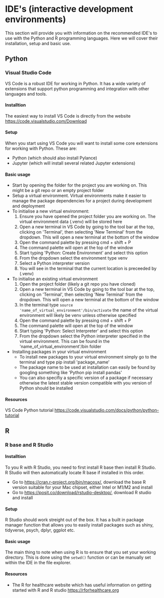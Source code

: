 
# IDE's (interactive development environments)

This section will provide you with information on the recommended IDE's to use with the Python and R programming languages. Here we will cover their installation, setup and basic use.

## Python

### Visual Studio Code

VS Code is a robust IDE for working in Python. It has a wide variety of extensions that support python programming and integration with other languages and tools.

#### Installtion

The easiest way to install VS Code is directly from the website <https://code.visualstudio.com/Download>

#### Setup

When you start using VS Code you will want to install some core extensions for working with Python. These are:
- Python (which should also install Pylance)
- Jupyter (which will install several related Jupyter extensions)

#### Basic usage

- Start by opening the folder for the project you are working on. This might be a git repo or an empty project folder
- Setup a virtual environment. Virtual environments make it easier to manage the package dependencies for a project during development and deployment
- To initialise a new virtual environment:
    1. Ensure you have opened the project folder you are working on. The virtual environment data (.venv) will be stored here
    2. Open a new terminal in VS Code by going to the tool bar at the top, clicking on 'Terminal', then selecting 'New Terminal' from the dropdown. This will open a new terminal at the bottom of the window
    3. Open the command palette by pressing cmd + shift + P
    4. The command palette will open at the top of the window
    5. Start typing 'Python: Create Environment' and select this option
    6. From the dropdown select the environment type venv
    7. Select a Python interpreter version
    8. You will see in the terminal that the current location is preceeded by (.venv)
- To initialise an existing virtual environment
    1. Open the project folder (likely a git repo you have cloned)
    2. Open a new terminal in VS Code by going to the tool bar at the top, clicking on 'Terminal', then selecting 'New Terminal' from the dropdown. This will open a new terminal at the bottom of the window
    3. In the terminal type `source 'name_of_virtual_environment'/bin/activate` the name of the virtual environment will likely be venv unless otherwise specified
    4. Open the command palette by pressing cmd + shift + P
    5. The command palette will open at the top of the window
    6. Start typing 'Python: Select Interpreter' and select this option
    7. From the dropdown select the Python interpreter specified in the virtual environment. This can be found in the 'name_of_virtual_environment'/bin folder
- Installing packages in your virtual environment
    - To install new packages to your virtual environment simply go to the terminal and type pip install 'package_name'
    - The package name to be used at installation can easily be found by googling something like 'Python pip install pandas'
    - You can also specifiy a specific version of a package if necessary otherwise the latest stable version compatible with you version of Python should be installed

#### Resources

VS Code Python tutorial <https://code.visualstudio.com/docs/python/python-tutorial>

## R

### R base and R Studio

#### Installtion

To you R with R Studio, you need to first install R base then install R Studio. R Studio will then automatically locate R base if installed in this order.

- Go to <https://cran.r-project.org/bin/macosx/>, download the base R version suitable for your Mac chipset, either Intel or M1/M2 and install
- Go to <https://posit.co/download/rstudio-desktop/>, download R studio and install

#### Setup

R Studio should work streight out of the box. It has a built in package manager function that allows you to easily install packages such as shiny, tidyverse, psych, dplyr, ggplot etc.

#### Basic usage

The main thing to note when using R is to ensure that you set your working directory. This is done using the `setwd()` function or can be manually set within the IDE in the file explorer.

#### Resources

- The R for healthcare website which has useful information on getting started with R and R studio <https://rforhealthcare.org>
